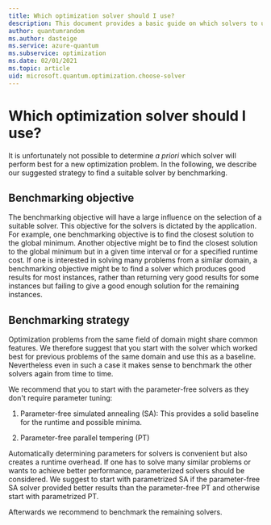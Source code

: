 ```yaml
---
title: Which optimization solver should I use?
description: This document provides a basic guide on which solvers to use in Azure Quantum.
author: quantumrandom
ms.author: dasteige
ms.service: azure-quantum
ms.subservice: optimization
ms.date: 02/01/2021
ms.topic: article
uid: microsoft.quantum.optimization.choose-solver
---
```


# Which optimization solver should I use?

It is unfortunately not possible to determine *a priori* which solver will perform best for a new optimization problem. In the following, we describe our suggested strategy to find a suitable solver by benchmarking.

## Benchmarking objective

The benchmarking objective will have a large influence on the selection of a suitable solver. This objective for the solvers is dictated by the application. For example, one benchmarking objective is to find the closest solution to the global minimum. Another objective might be to find the closest solution to the global minimum but in a given time interval or for a specified runtime cost. 
If one is interested in solving many problems from a similar domain, a benchmarking objective might be to find a solver which produces good results for most instances, rather than returning very good results for some instances but failing to give a good enough solution for the remaining instances.

## Benchmarking strategy

Optimization problems from the same field of domain might share common features. We therefore suggest that you start with the solver which worked best for previous problems of the same domain and use this as a baseline. Nevertheless even in such a case it makes sense to benchmark the other solvers again from time to time.

We recommend that you to start with the parameter-free solvers as they don't require parameter tuning:

1. Parameter-free simulated annealing (SA):
   This provides a solid baseline for the runtime and possible minima.

2. Parameter-free parallel tempering (PT)

Automatically determining parameters for solvers is convenient but also creates a runtime overhead. If one has to solve many similar problems or wants to achieve better performance, parameterized solvers should be considered. We suggest to start with parametrized SA if the parameter-free SA solver provided better results than the parameter-free PT and otherwise start with parametrized PT.

Afterwards we recommend to benchmark the remaining solvers.
